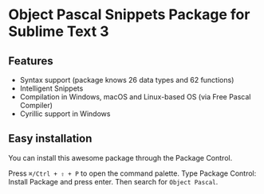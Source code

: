 # Object Pascal Snippets Package for Sublime Text 3

## Features
* Syntax support (package knows 26 data types and 62 functions)
* Intelligent Snippets
* Compilation in Windows, macOS and Linux-based OS (via Free Pascal Compiler)
* Cyrillic support in Windows

## Easy installation

You can install this awesome package through the Package Control.

Press `⌘/Ctrl + ⇧ + P` to open the command palette.
Type Package Control: Install Package and press enter. Then search for `Object Pascal`.

